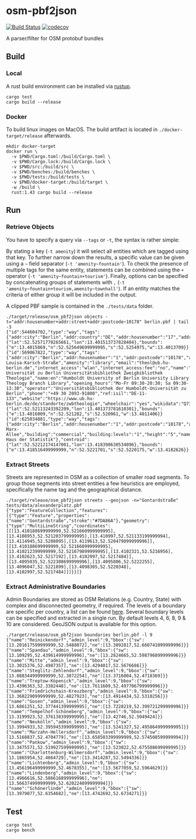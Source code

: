 # osm-pbf2json

[![Build Status](https://travis-ci.org/mkulke/osm-pbf2json.svg?branch=master)](https://travis-ci.org/mkulke/osm-pbf2json)
[![codecov](https://codecov.io/gh/mkulke/osm-pbf2json/branch/master/graph/badge.svg)](https://codecov.io/gh/mkulke/osm-pbf2json)

A parser/filter for OSM protobuf bundles

## Build

### Local

A rust build environment can be installed via [rustup](https://rustup.rs/).

```
cargo test
cargo build --release
```

### Docker

To build linux images on MacOS. The build artifact is located in `./docker-target/release` afterwards.

```
mkdir docker-target
docker run \
  -v $PWD/Cargo.toml:/build/Cargo.toml \
  -v $PWD/Cargo.lock:/build/Cargo.lock \
  -v $PWD/src:/build/src \
  -v $PWD/benches:/build/benches \
  -v $PWD/tests:/build/tests \
  -v $PWD/docker-target:/build/target \
  -w /build \
  rust:1.43 cargo build --release
```

## Run

### Retrieve Objects

You have to specify a query via `--tags` or `-t`, the syntax is rather simple:

By stating a key (`-t amenity`) it will select all entities which are tagged using that key. To further narrow down the results, a specific value can be given using a `~` field separator (`-t 'amenity~fountain'`). To check the presence of multiple tags for the same entity, statements can be combined using the `+` operator (`-t 'amenity~fountain+tourism'`). Finally, options can be specified by concatenating groups of statements with `,` (`-t 'amenity~fountain+tourism,amenity~townhall'`). If an entity matches the criteria of either group it will be included in the output.

A clipped PBF sample is contained in the `./tests/data` folder.

```
./target/release/osm_pbf2json objects -t="addr:housenumber+addr:street+addr:postcode~10178" berlin.pbf | tail -3
{"id":544604702,"type":"way","tags":{"addr:city":"Berlin","addr:country":"DE","addr:housenumber":"17","addr:postcode":"10178","addr:street":"Sophienstraße","addr:suburb":"Mitte","building":"residential","heritage":"4","heritage:operator":"lda","lda:criteria":"Ensembleteil","ref:lda":"09080182"},"centroid":{"lat":52.52571770265661,"lon":13.401513737828404},"bounds":{"e":13.4015869,"n":52.525649699999995,"s":52.5254975,"w":13.4013709}}
{"id":569067822,"type":"way","tags":{"addr:city":"Berlin","addr:housenumber":"1","addr:postcode":"10178","addr:street":"Anna-Louisa-Karsch-Straße","amenity":"library","email":"theol@ub.hu-berlin.de","internet_access":"wlan","internet_access:fee":"no","name":"Humboldt-Universität zu Berlin Universitätsbibliothek Zweigbibliothek Theologie","name:en":"Humboldt University of Berlin University Library Theology Branch Library","opening_hours":"Mo-Fr 09:30-20:30; Sa 09:30-13:30","operator":"Universitätsbibliothek der Humboldt-Universität zu Berlin","phone":"+49 30 2093-91800","ref:isil":"DE-11-133","website":"https://www.ub.hu-berlin.de/de/standorte/zwbtheologie","wheelchair":"yes","wikidata":"Q73146656"},"centroid":{"lat":52.52113243392209,"lon":13.401373781610301},"bounds":{"e":13.4016009,"n":52.521282,"s":52.520961,"w":13.4011406}}
{"id":625034881,"type":"way","tags":{"addr:city":"Berlin","addr:housenumber":"1","addr:postcode":"10178","addr:street":"Karl-Marx-Allee","building":"commercial","building:levels":"1","height":"5","name":"Werkstatt Haus der Statistik"},"centroid":{"lat":52.52212174147001,"lon":13.418398630534096},"bounds":{"e":13.418516499999999,"n":52.5221701,"s":52.5220175,"w":13.4182626}}
```

### Extract Streets

Streets are represented in OSM as a collection of smaller road segments. To group those segments into street entities a few heuristics are employed, specifically the name tag and the geographical distance.

```
./target/release/osm_pbf2json streets --geojson -n="Gontardstraße" tests/data/alexanderplatz.pbf
{"type":"FeatureCollection","features":[{"type":"Feature","properties":{"name":"Gontardstraße","stroke":"#7DA86A"},"geometry":{"type":"MultiLineString","coordinates":[[[13.410188699999999,52.521660999999995],[13.4108953,52.521203799999995],[13.410997,52.521133199999994],[13.4114945,52.5208095],[13.4119613,52.520479099999996]],[[13.410188699999999,52.521660999999995],[13.410212399999999,52.521679899999995],[13.4102321,52.5216956],[13.4102623,52.5217192],[13.4102997,52.5217484]],[[13.4095035,52.522308699999996],[13.4095806,52.5222255],[13.4096047,52.5221899],[13.4098305,52.5220348],[13.4102997,52.5217484]]]}}]}
```

### Extract Administrative Boundaries

Admin Boundaries are stored as OSM Relations (e.g. Country, State) with complex and disconnected geometry, if required. The levels of a boundary are specific per country, a list can be found [here](https://wiki.openstreetmap.org/wiki/Tag:boundary%3Dadministrative#10_admin_level_values_for_specific_countries). Several boundary levels can be specified and extracted in a single run. By default levels 4, 6, 8, 9 & 10 are considered. GeoJSON output is available for this option.

```
./target/release/osm_pbf2json boundaries berlin.pbf -l 9
{"name":"Reinickendorf","admin_level":9,"bbox":{"sw":[13.201617599999999,52.5488072],"ne":[13.3892817,52.660741099999996]}}
{"name":"Spandau","admin_level":9,"bbox":{"sw":[13.109295,52.439614999999996],"ne":[13.2824665,52.598796899999996]}}
{"name":"Mitte","admin_level":9,"bbox":{"sw":[13.3015376,52.4987357],"ne":[13.4294017,52.5676686]}}
{"name":"Steglitz-Zehlendorf","admin_level":9,"bbox":{"sw":[13.088344999999999,52.3872254],"ne":[13.3716004,52.4718369]}}
{"name":"Treptow-Köpenick","admin_level":9,"bbox":{"sw":[13.4396363,52.3382448],"ne":[13.7611609,52.497706799999996]}}
{"name":"Friedrichshain-Kreuzberg","admin_level":9,"bbox":{"sw":[13.368229099999999,52.4827923],"ne":[13.4914434,52.5310256]}}
{"name":"Gosen","admin_level":9,"bbox":{"sw":[13.6861251,52.377441399999995],"ne":[13.7228219,52.399721299999996]}}
{"name":"Tempelhof-Schöneberg","admin_level":9,"bbox":{"sw":[13.3199923,52.376138399999995],"ne":[13.42746,52.5049424]}}
{"name":"Neukölln","admin_level":9,"bbox":{"sw":[13.3994933,52.395945399999995],"ne":[13.5241327,52.495864999999995]}}
{"name":"Marzahn-Hellersdorf","admin_level":9,"bbox":{"sw":[13.5168837,52.4704779],"ne":[13.658503399999999,52.574508599999994]}}
{"name":"Pankow","admin_level":9,"bbox":{"sw":[13.3475571,52.519927599999995],"ne":[13.523022,52.675508699999995]}}
{"name":"Charlottenburg-Wilmersdorf","admin_level":9,"bbox":{"sw":[13.1865954,52.4664729],"ne":[13.3414287,52.5494336]}}
{"name":"Lichtenberg","admin_level":9,"bbox":{"sw":[13.456196499999999,52.4678355],"ne":[13.5677059,52.5964629]}}
{"name":"Lindenberg","admin_level":9,"bbox":{"sw":[13.4966616,52.586616899999996],"ne":[13.566374999999999,52.620224099999994]}}
{"name":"Schönerlinde","admin_level":9,"bbox":{"sw":[13.3979077,52.6354682],"ne":[13.4742692,52.6734271]}}
```

## Test

```
cargo test
cargo bench
```
